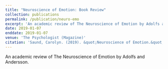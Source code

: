 ```yaml
---
title: "Neuroscience of Emotion: Book Review"
collection: publications
permalink: /publication/neuro-emo
excerpt: 'An academic review of The Neuroscience of Emotion by Adolfs and Andersson.'
date: 2019-01-07
enddate: 2019-01-07
venue: 'The Psychologist (Magazine)'
citation: 'Saund, Carolyn. (2019). &quot;Neuroscience of Emotion.&quot; <i>The Psychologist</i>. 18(1).'
---
```


An academic review of The Neuroscience of Emotion by Adolfs and Andersson.
